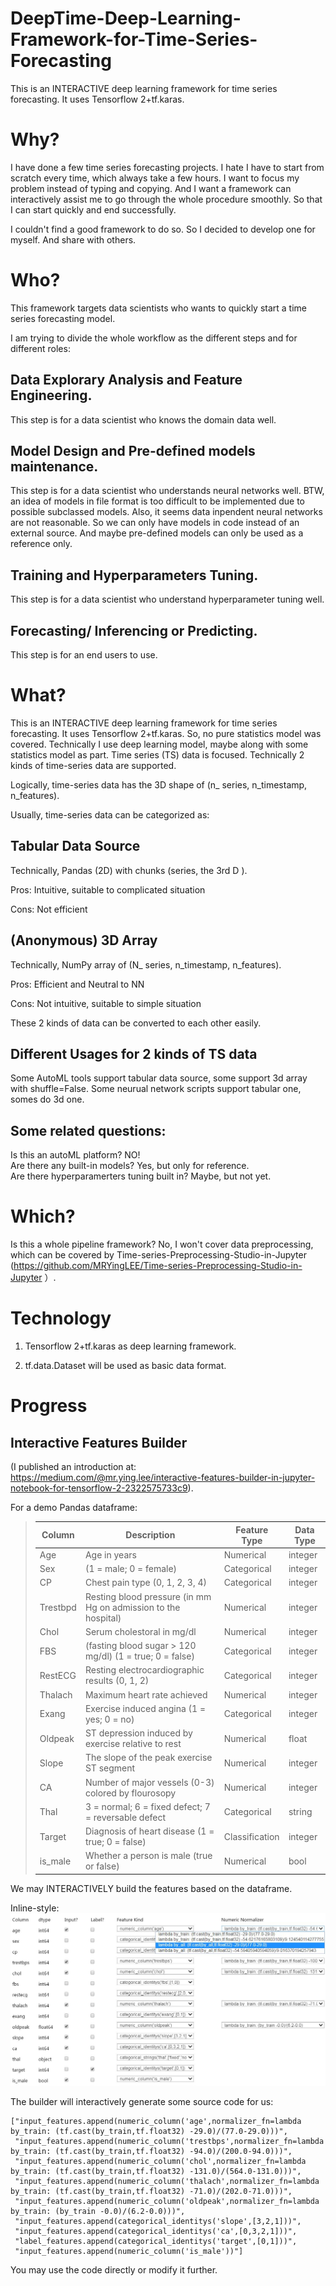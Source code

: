 # DeepTime-Deep-Learning-Framework-for-Time-Series-Forecasting
This is an INTERACTIVE deep learning framework for time series forecasting. It uses Tensorflow 2+tf.karas.

# Why?

I have done a few time series forecasting projects. I hate I have to start from scratch every time, which always take a few hours. I want to focus my problem instead of typing and copying. And I want a framework can interactively assist me to go through the whole procedure smoothly. So that I can start quickly and end successfully. 

I couldn't find a good framework to do so. So I decided to develop one for myself. And share with others.

# Who?

This framework targets data scientists who wants to quickly start a time series forecasting model.

I am trying to divide the whole workflow as the different steps and for different roles:

## Data Explorary Analysis and Feature Engineering.<br>
  This step is for a data scientist who knows the domain data well.
  
## Model Design and Pre-defined models maintenance.<br>
  This step is for a data scientist who understands neural networks well.
  BTW, an idea of models in file format is too difficult to be implemented due to possible subclassed models. Also, it seems data inpendent neural networks are not reasonable. So we can only have models in code instead of an external source. And maybe pre-defined models can only be used as a reference only.
  
## Training and Hyperparameters Tuning.<br>
  This step is for a data scientist who understand hyperparameter tuning well.
  
## Forecasting/ Inferencing or Predicting. <br>
  This step is for an end users to use.
  
# What?

This is an INTERACTIVE deep learning framework for time series forecasting. It uses Tensorflow 2+tf.karas.
So, no pure statistics model was covered. Technically I use deep learning model, maybe along with some statistics model as part.
Time series (TS) data is focused. Technically 2 kinds of time-series data are supported.

Logically, time-series data has the 3D shape of (n_ series, n_timestamp, n_features).

Usually, time-series data can be categorized as:
## Tabular Data Source
Technically, Pandas (2D) with chunks (series, the 3rd D ).

Pros: Intuitive, suitable to complicated situation

Cons: Not efficient

## (Anonymous) 3D Array
Technically, NumPy array of (N_ series, n_timestamp, n_features).

Pros: Efficient and Neutral to NN

Cons: Not intuitive, suitable to simple situation

These 2 kinds of data can be converted to each other easily.

## Different Usages for 2 kinds of TS data 

Some AutoML tools support tabular data source, some support 3d array with shuffle=False. 
Some neurual network scripts support tabular one, somes do 3d one.

## Some related questions:
Is this an autoML platform? NO!<br>
Are there any built-in models? Yes, but only for reference.<br>
Are there hyperparamerters tuning built in? Maybe, but not yet.<br>

# Which?
Is this a whole pipeline framework? No, I won't cover data preprocessing, which can be covered by Time-series-Preprocessing-Studio-in-Jupyter (https://github.com/MRYingLEE/Time-series-Preprocessing-Studio-in-Jupyter ）.

# Technology
1. Tensorflow 2+tf.karas as deep learning framework. 

2. tf.data.Dataset will be used as basic data format. 

# Progress

## Interactive Features Builder

(I published an introduction at:
https://medium.com/@mr.ying.lee/interactive-features-builder-in-jupyter-notebook-for-tensorflow-2-2322575733c9).

For a demo Pandas dataframe:

>Column| Description| Feature Type | Data Type
>------------|--------------------|----------------------|-----------------
>Age | Age in years | Numerical | integer
>Sex | (1 = male; 0 = female) | Categorical | integer
>CP | Chest pain type (0, 1, 2, 3, 4) | Categorical | integer
>Trestbpd | Resting blood pressure (in mm Hg on admission to the hospital) | Numerical | integer
>Chol | Serum cholestoral in mg/dl | Numerical | integer
>FBS | (fasting blood sugar > 120 mg/dl) (1 = true; 0 = false) | Categorical | integer
>RestECG | Resting electrocardiographic results (0, 1, 2) | Categorical | integer
>Thalach | Maximum heart rate achieved | Numerical | integer
>Exang | Exercise induced angina (1 = yes; 0 = no) | Categorical | integer
>Oldpeak | ST depression induced by exercise relative to rest | Numerical | float
>Slope | The slope of the peak exercise ST segment | Numerical | integer
>CA | Number of major vessels (0-3) colored by flourosopy | Numerical | integer
>Thal | 3 = normal; 6 = fixed defect; 7 = reversable defect | Categorical | string
>Target | Diagnosis of heart disease (1 = true; 0 = false) | Classification | integer
>is_male | Whether a person is male (true or false) | Numerical | bool

We may INTERACTIVELY build the features based on the dataframe.

Inline-style: 
![builder](https://github.com/MRYingLEE/DeepTime-Deep-Learning-Framework-for-Time-Series-Forecasting/blob/master/Features-Builder/builder.JPG "builder")

The builder will interactively generate some source code for us:
```
["input_features.append(numeric_column('age',normalizer_fn=lambda by_train: (tf.cast(by_train,tf.float32) -29.0)/(77.0-29.0)))",
 "input_features.append(numeric_column('trestbps',normalizer_fn=lambda by_train: (tf.cast(by_train,tf.float32) -94.0)/(200.0-94.0)))",
 "input_features.append(numeric_column('chol',normalizer_fn=lambda by_train: (tf.cast(by_train,tf.float32) -131.0)/(564.0-131.0)))",
 "input_features.append(numeric_column('thalach',normalizer_fn=lambda by_train: (tf.cast(by_train,tf.float32) -71.0)/(202.0-71.0)))",
 "input_features.append(numeric_column('oldpeak',normalizer_fn=lambda by_train: (by_train -0.0)/(6.2-0.0)))",
 "input_features.append(categorical_identitys('slope',[3,2,1]))",
 "input_features.append(categorical_identitys('ca',[0,3,2,1]))",
 "label_features.append(categorical_identitys('target',[0,1]))",
 "input_features.append(numeric_column('is_male'))"]
```

You may use the code directly or modify it further.

